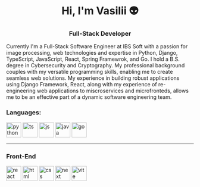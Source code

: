 <h1 align="center">Hi, I'm Vasilii 👽</h1>
<h3 align="center">Full-Stack Developer</h1>

Currently I'm a Full-Stack Software Engineer at IBS Soft with a passion for image processing, web technologies and expertise in Python, Django, TypeScript, JavaScript, React, Spring Framewrok, and Go. I hold a B.S. degree in Cybersecurity and Cryptography. My professional background couples with my versatile programming skills, enabling me to create seamless web solutions. My experience in building robust applications using Django Framework, React, along with my experience of re-engineering web applications to miscroservices and microfronteds, allows me to be an effective part of a dynamic software engineering team.

### Languages:
<div>
  <img src="https://cdn.jsdelivr.net/gh/devicons/devicon/icons/python/python-original-wordmark.svg" width="40" height="40" alt="python" />
  <img src="https://cdn.jsdelivr.net/gh/devicons/devicon/icons/typescript/typescript-original.svg" width="40" height="40" alt="ts" />
  <img src="https://cdn.jsdelivr.net/gh/devicons/devicon/icons/javascript/javascript-original.svg" width="40" height="40" alt="js" />
  <img src="https://cdn.jsdelivr.net/gh/devicons/devicon/icons/java/java-original-wordmark.svg" width="40" height="40" alt="java" />
  <img src="https://cdn.jsdelivr.net/gh/devicons/devicon/icons/go/go-original-wordmark.svg" width="40" height="40" alt="go" />
</div>

---

### Front-End
<div>
  <img src="https://cdn.jsdelivr.net/gh/devicons/devicon/icons/react/react-original.svg" width="40" height="40" alt="react" />
  <img src="https://cdn.jsdelivr.net/gh/devicons/devicon/icons/html5/html5-original-wordmark.svg" width="40" height="40" alt="html" />
  <img src="https://cdn.jsdelivr.net/gh/devicons/devicon/icons/css3/css3-original-wordmark.svg" width="40" height="40" alt="css" />
  <img src="https://cdn.jsdelivr.net/gh/devicons/devicon/icons/nextjs/nextjs-original-wordmark.svg" width="40" height="40" alt="next" />
  <img src="https://skillicons.dev/icons?i=vite" width="40" height="40" alt="vite" />
</div>

<!--
**vasilii314/vasilii314** is a ✨ _special_ ✨ repository because its `README.md` (this file) appears on your GitHub profile.

Here are some ideas to get you started:

- 🔭 I’m currently working on ...
- 🌱 I’m currently learning ...
- 👯 I’m looking to collaborate on ...
- 🤔 I’m looking for help with ...
- 💬 Ask me about ...
- 📫 How to reach me: ...
- 😄 Pronouns: ...
- ⚡ Fun fact: ...
-->
